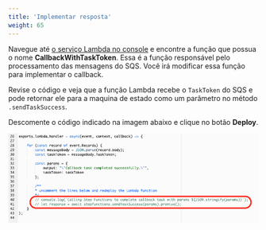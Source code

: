 ```yaml
---
title: 'Implementar resposta'
weight: 65
---
```


Navegue até [o serviço Lambda no console](https://console.aws.amazon.com/lambda/home) e encontre a função que possua o nome **CallbackWithTaskToken**. Essa é a função responsável pelo processamento das mensagens do SQS. Você irá modificar essa função para implementar o callback.

Revise o código e veja que a função Lambda recebe o `TaskToken` do SQS e pode retornar ele para a maquina de estado como um parâmetro no método `.sendTaskSuccess`.

Descomente o código indicado na imagem abaixo e clique no botão **Deploy**.

![Module 4 Workflow](/static/img/module-4/lambda.png)


